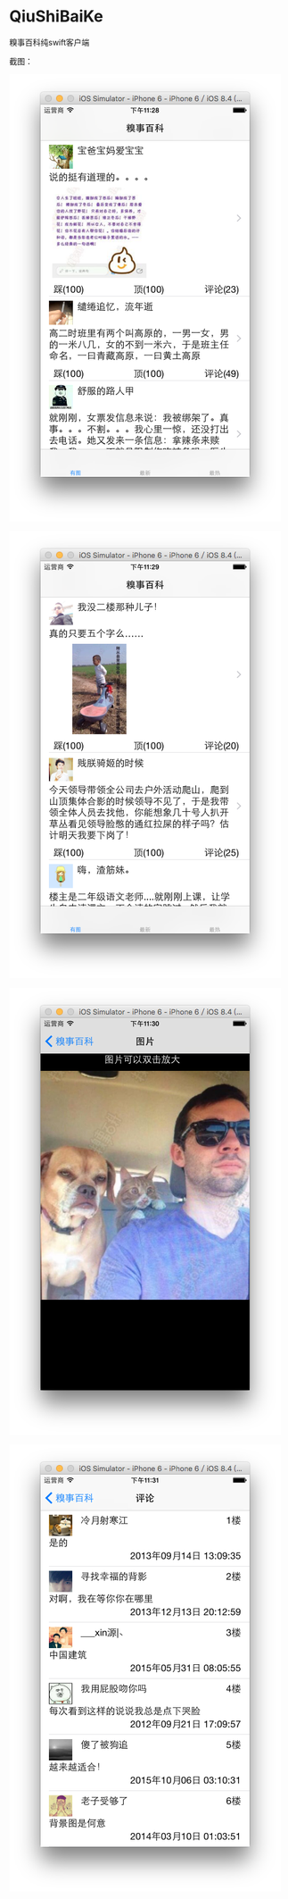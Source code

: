 # QiuShiBaiKe
糗事百科纯swift客户端

截图：


 ![image](https://github.com/sidetlw/QiuShiBaiKe/blob/master/截图/屏幕快照%202015-10-19%2011.28.32%20PM.png)
 
 
 ![image](https://github.com/sidetlw/QiuShiBaiKe/blob/master/截图/屏幕快照%202015-10-19%2011.29.47%20PM.png)


![image](https://github.com/sidetlw/QiuShiBaiKe/blob/master/截图/屏幕快照%202015-10-19%2011.30.10%20PM.png) 


![image](https://github.com/sidetlw/QiuShiBaiKe/blob/master/截图/屏幕快照%202015-10-19%2011.31.12%20PM.png)
